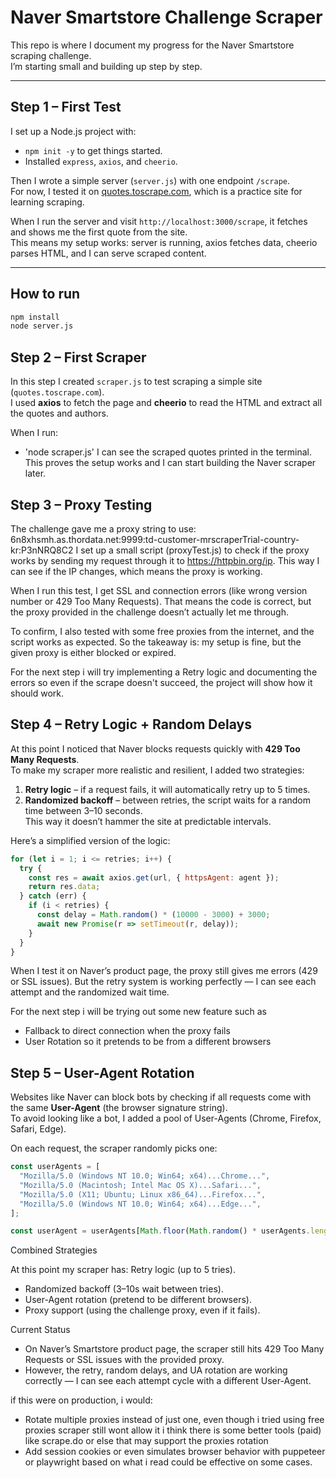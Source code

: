 # Naver Smartstore Challenge Scraper

This repo is where I document my progress for the Naver Smartstore scraping challenge.  
I’m starting small and building up step by step.

---

## Step 1 – First Test

I set up a Node.js project with:

- `npm init -y` to get things started.
- Installed `express`, `axios`, and `cheerio`.

Then I wrote a simple server (`server.js`) with one endpoint `/scrape`.  
For now, I tested it on [quotes.toscrape.com](https://quotes.toscrape.com), which is a practice site for learning scraping.

When I run the server and visit `http://localhost:3000/scrape`, it fetches and shows me the first quote from the site.  
This means my setup works: server is running, axios fetches data, cheerio parses HTML, and I can serve scraped content.

---

## How to run

```bash
npm install
node server.js
```


## Step 2 – First Scraper
In this step I created `scraper.js` to test scraping a simple site (`quotes.toscrape.com`).  
I used **axios** to fetch the page and **cheerio** to read the HTML and extract all the quotes and authors.  

When I run:
- 'node scraper.js'
I can see the scraped quotes printed in the terminal. This proves the setup works and I can start building the Naver scraper later.

## Step 3 – Proxy Testing
The challenge gave me a proxy string to use: 6n8xhsmh.as.thordata.net:9999:td-customer-mrscraperTrial-country-kr:P3nNRQ8C2
I set up a small script (proxyTest.js) to check if the proxy works by sending my request through it to https://httpbin.org/ip.
This way I can see if the IP changes, which means the proxy is working.

When I run this test, I get SSL and connection errors (like wrong version number or 429 Too Many Requests).
That means the code is correct, but the proxy provided in the challenge doesn’t actually let me through.

To confirm, I also tested with some free proxies from the internet, and the script works as expected.
So the takeaway is: my setup is fine, but the given proxy is either blocked or expired.

For the next step i will try implementing a Retry logic and documenting the errors so even if the scrape doesn't succeed,
the project will show how it should work.

## Step 4 – Retry Logic + Random Delays  

At this point I noticed that Naver blocks requests quickly with **429 Too Many Requests**.  
To make my scraper more realistic and resilient, I added two strategies:  

1. **Retry logic** – if a request fails, it will automatically retry up to 5 times.  
2. **Randomized backoff** – between retries, the script waits for a random time between 3–10 seconds.  
   This way it doesn’t hammer the site at predictable intervals.  

Here’s a simplified version of the logic:  

```js
for (let i = 1; i <= retries; i++) {
  try {
    const res = await axios.get(url, { httpsAgent: agent });
    return res.data;
  } catch (err) {
    if (i < retries) {
      const delay = Math.random() * (10000 - 3000) + 3000;
      await new Promise(r => setTimeout(r, delay));
    }
  }
}
```

When I test it on Naver’s product page, the proxy still gives me errors (429 or SSL issues).
But the retry system is working perfectly — I can see each attempt and the randomized wait time.

For the next step i will be trying out some new feature such as
- Fallback to direct connection when the proxy fails
- User Rotation so it pretends to be from a different browsers

## Step 5 – User-Agent Rotation  

Websites like Naver can block bots by checking if all requests come with the same **User-Agent** (the browser signature string).  
To avoid looking like a bot, I added a pool of User-Agents (Chrome, Firefox, Safari, Edge).  

On each request, the scraper randomly picks one:  

```js
const userAgents = [
  "Mozilla/5.0 (Windows NT 10.0; Win64; x64)...Chrome...",
  "Mozilla/5.0 (Macintosh; Intel Mac OS X)...Safari...",
  "Mozilla/5.0 (X11; Ubuntu; Linux x86_64)...Firefox...",
  "Mozilla/5.0 (Windows NT 10.0; Win64; x64)...Edge...",
];

const userAgent = userAgents[Math.floor(Math.random() * userAgents.length)];

```
Combined Strategies

At this point my scraper has:
Retry logic (up to 5 tries).
- Randomized backoff (3–10s wait between tries).
- User-Agent rotation (pretend to be different browsers).
- Proxy support (using the challenge proxy, even if it fails).

Current Status

- On Naver’s Smartstore product page, the scraper still hits 429 Too Many Requests or SSL issues with the provided proxy.
- However, the retry, random delays, and UA rotation are working correctly — I can see each attempt cycle with a different User-Agent.

if this were on production, i would:
 - Rotate multiple proxies instead of just one, even though i tried using free proxies scraper still wont allow it i think there is some better tools (paid) like scrape.do or else that may support the proxies rotation
 - Add session cookies or even simulates browser behavior with puppeteer or playwright based on what i read could be effective on some cases.

 